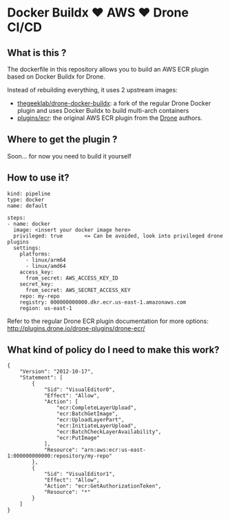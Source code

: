 # Docker Buildx :heart: AWS :heart: Drone CI/CD

## What is this ?

The dockerfile in this repository allows you to build an AWS ECR plugin based on Docker Buildx for Drone.

Instead of rebuilding everything, it uses 2 upstream images:
* [thegeeklab/drone-docker-buildx](https://hub.docker.com/r/thegeeklab/drone-docker-buildx): a fork of the regular Drone Docker plugin and uses Docker Buildx to build multi-arch containers
* [plugins/ecr](https://hub.docker.com/r/plugins/ecr): the original AWS ECR plugin from the [Drone](https://github.com/drone/drone) authors.


## Where to get the plugin ?

Soon... for now you need to build it yourself

## How to use it?

```
kind: pipeline
type: docker
name: default

steps:
- name: docker  
  image: <insert your docker image here>
  privileged: true       <= Can be avoided, look into privileged drone plugins
  settings:
    platforms:
      - linux/arm64
      - linux/amd64
    access_key:
      from_secret: AWS_ACCESS_KEY_ID
    secret_key:
      from_secret: AWS_SECRET_ACCESS_KEY
    repo: my-repo
    registry: 000000000000.dkr.ecr.us-east-1.amazonaws.com
    region: us-east-1
```
Refer to the regular Drone ECR plugin documentation for more options: http://plugins.drone.io/drone-plugins/drone-ecr/

## What kind of policy do I need to make this work?

```
{
    "Version": "2012-10-17",
    "Statement": [
        {
            "Sid": "VisualEditor0",
            "Effect": "Allow",
            "Action": [
                "ecr:CompleteLayerUpload",
                "ecr:BatchGetImage",
                "ecr:UploadLayerPart",
                "ecr:InitiateLayerUpload",
                "ecr:BatchCheckLayerAvailability",
                "ecr:PutImage"
            ],
            "Resource": "arn:aws:ecr:us-east-1:000000000000:repository/my-repo"
        },
        {
            "Sid": "VisualEditor1",
            "Effect": "Allow",
            "Action": "ecr:GetAuthorizationToken",
            "Resource": "*"
        }
    ]
}
```